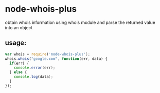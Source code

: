# node-whois-plus
obtain whois information using whois module and parse the returned value into an object

## usage:
```javascript
var whois = require('node-whois-plus');
whois.whois("google.com", function(err, data) {
  if(err) {
    console.error(err);
  } else {
    console.log(data);
  }
});
